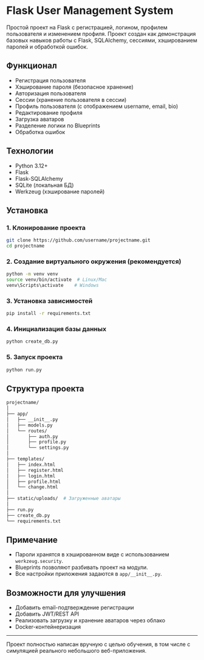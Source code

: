 # Flask User Management System

Простой проект на Flask с регистрацией, логином, профилем пользователя и изменением профиля. Проект создан как демонстрация базовых навыков работы с Flask, SQLAlchemy, сессиями, хэшированием паролей и обработкой ошибок.

## Функционал

- Регистрация пользователя
- Хэширование пароля (безопасное хранение)
- Авторизация пользователя
- Сессии (хранение пользователя в сессии)
- Профиль пользователя (с отображением username, email, bio)
- Редактирование профиля
- Загрузка аватаров
- Разделение логики по Blueprints
- Обработка ошибок

## Технологии

- Python 3.12+
- Flask
- Flask-SQLAlchemy
- SQLite (локальная БД)
- Werkzeug (хэширование паролей)

## Установка

### 1. Клонирование проекта

```bash
git clone https://github.com/username/projectname.git
cd projectname
```

### 2. Создание виртуального окружения (рекомендуется)

```bash
python -m venv venv
source venv/bin/activate  # Linux/Mac
venv\Scripts\activate    # Windows
```

### 3. Установка зависимостей

```bash
pip install -r requirements.txt
```

### 4. Инициализация базы данных

```bash
python create_db.py
```

### 5. Запуск проекта

```bash
python run.py
```

## Структура проекта

```bash
projectname/
│
├── app/
│   ├── __init__.py
│   ├── models.py
│   └── routes/
│       ├── auth.py
│       ├── profile.py
│       └── settings.py
│
├── templates/
│   ├── index.html
│   ├── register.html
│   ├── login.html
│   ├── profile.html
│   └── change.html
│
├── static/uploads/  # Загруженные аватары
│
├── run.py
├── create_db.py
└── requirements.txt
```

## Примечание

- Пароли хранятся в хэшированном виде с использованием `werkzeug.security`.
- Blueprints позволяют разбивать проект на модули.
- Все настройки приложения задаются в `app/__init__.py`.

## Возможности для улучшения

- Добавить email-подтверждение регистрации
- Добавить JWT/REST API
- Реализовать загрузку и хранение аватаров через облако
- Docker-контейнеризация

---

Проект полностью написан вручную с целью обучения, в том числе с симуляцией реального небольшого веб-приложения.

